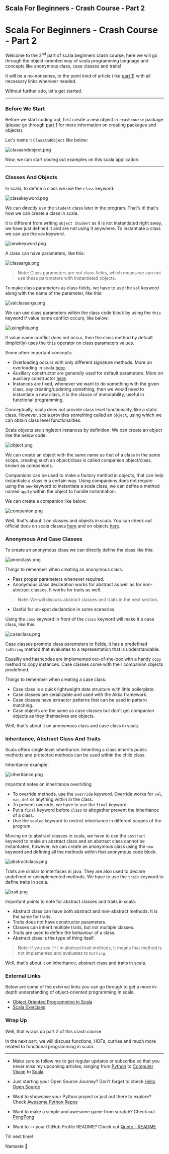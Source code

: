 ## Scala For Beginners - Crash Course - Part 2

# Scala For Beginners - Crash Course - Part 2

Welcome to the 2<sup>nd</sup> part of scala beginners crash course, here we will go through the object-oriented way of scala programming language and concepts like anonymous class, case classes and traits!

It will be a no-nonsense, to the point kind of article (like [part 1](https://blog.codekaro.info/scala-for-beginners-crash-course-part-1)) with all necessary links wherever needed.

Without further ado, let's get started.

---

### Before We Start

Before we start coding out, first create a new object in `crashcourse` package (please go through [part 1](https://blog.codekaro.info/scala-for-beginners-crash-course-part-1) for more information on creating packages and objects).

Let's name it `ClassAndObject` like below:

![classandobject.png](https://cdn.hashnode.com/res/hashnode/image/upload/v1630428192859/oxQvO6f-0.png)

Now, we can start coding out examples on this scala application.

---

### Classes And Objects

In scala, to define a class we use the `class` keyword:

![classkeyword.png](https://cdn.hashnode.com/res/hashnode/image/upload/v1630428208513/-YBKewovA.png)

We can directly use the `Student` class later in the program. That's it! that's how we can create a class in scala.

It is different from writing `object Student` as it is not instantiated right away, we have just defined it and are not using it anywhere. To instantiate a class we can use the `new` keyword.

![newkeyword.png](https://cdn.hashnode.com/res/hashnode/image/upload/v1630428230819/rKcOjejYv.png)

A class can have parameters, like this:

![classargs.png](https://cdn.hashnode.com/res/hashnode/image/upload/v1630428242656/aO-thvn6J.png)

> Note: Class parameters are not class fields, which means we can not use these parameters with instantiated objects.

To make class parameters as class fields, we have to use the `val` keyword along with the name of the parameter, like this:

![valclassargs.png](https://cdn.hashnode.com/res/hashnode/image/upload/v1630428319579/tsxrdzViI.png)

We can use class parameters within the class code block by using the `this` keyword if value name conflict occurs, like below:

![usingthis.png](https://cdn.hashnode.com/res/hashnode/image/upload/v1630428339539/wdMAz_16a.png)

If value name conflict does not occur, then the class method by default (implicitly) uses the `this` operator on class parameters values.

Some other important concepts:

* Overloading occurs with only different signature methods. More on overloading in scala [here](https://www.geeksforgeeks.org/method-overloading-in-scala/).
* Auxiliary constructor are generally used for default parameters. More on auxiliary constructor [here](https://www.geeksforgeeks.org/scala-auxiliary-constructor/).
* Instances are fixed, whenever we want to do something with the given class, say creating/updating something, then we would need to instantiate a new class, it is the clause of immutability, useful in functional programming.

Conceptually, scala does not provide class level functionality, like a static class. However, scala provides something called an `object`, using which we can obtain class level functionalities.

Scala objects are singleton instances by definition. We can create an object like the below code:

![object.png](https://cdn.hashnode.com/res/hashnode/image/upload/v1630428399034/tswQeZPm90.png)

We can create an object with the same name as that of a class in the same scope, creating such an object/class is called companion object/class, known as companions.

Companions can be used to make a factory method in objects, that can help instantiate a class in a certain way. Using companions does not require using the `new` keyword to instantiate a scala class, we can define a method named `apply` within the object to handle instantiation.

We can create a companion like below:

![companion.png](https://cdn.hashnode.com/res/hashnode/image/upload/v1630428637173/s90e0_FRe.png)

Well, that's about it on classes and objects in scala. You can check out official docs on scala classes [here](https://docs.scala-lang.org/tour/classes.html) and on objects [here](https://docs.scala-lang.org/tour/singleton-objects.html).

### Anonymous And Case Classes

To create an anonymous class we can directly define the class like this:

![anonclass.png](https://cdn.hashnode.com/res/hashnode/image/upload/v1630428653602/AuZMDeqQt.png)

Things to remember when creating an anonymous class:

* Pass proper parameters whenever required.
* Anonymous class declaration works for abstract as well as for non-abstract classes. It works for traits as well.
> Note: We will discuss abstract classes and traits in the next section.
* Useful for on-spot declaration in some scenarios.

Using the `case` keyword in front of the `class` keyword will make it a case class, like this:

![caseclass.png](https://cdn.hashnode.com/res/hashnode/image/upload/v1630428673599/WBzmt4Qjo.png)

Case classes promote class parameters to fields, it has a predefined `toString` method that evaluates to a representation that is understandable.

Equality and hashcodes are implemented out-of-the-box with a handy `copy` method to copy instances. Case classes come with their companion objects predefined.

Things to remember when creating a case class:

* Case class is a quick lightweight data structure with little boilerplate.
* Case classes are serializable and used with the Akka framework.
* Case classes have extractor patterns that can be used in pattern matching.
* Case objects are the same as case classes but don't get companion objects as they themselves are objects.

Well, that's about it on anonymous class and case class in scala.

### Inheritance, Abstract Class And Traits

Scala offers single level inheritance. Inheriting a class inherits public methods and protected methods can be used within the child class.

Inheritance example:

![inheritance.png](https://cdn.hashnode.com/res/hashnode/image/upload/v1630428695980/LGFCROTuq.png)

Important notes on inheritance overriding:

* To override methods, use the `override` keyword. Override works for `val`, `var`, `def` or anything within in the class.
* To prevent override, we have to use the `final` keyword.
* Put a `final` keyword before `class` to altogether prevent the inheritance of a class.
* Use the `sealed` keyword to restrict inheritance in different scopes of the program.

Moving on to abstract classes in scala, we have to use the `abstract` keyword to make an abstract class and an abstract class cannot be instantiated, however, we can create an anonymous class using the `new` keyword and defining all the methods within that anonymous code block.

![abstractclass.png](https://cdn.hashnode.com/res/hashnode/image/upload/v1630428722924/REIHImy5p.png)

Traits are similar to interfaces in java. They are also used to declare undefined or unimplemented methods. We have to use the `trait` keyword to define traits in scala.

![trait.png](https://cdn.hashnode.com/res/hashnode/image/upload/v1630428738822/-Gt2CDPkh.png)

Important points to note for abstract classes and traits in scala:

* Abstract class can have both abstract and non-abstract methods. It is the same for traits.
* Traits does not have constructor parameters.
* Classes can inherit multiple traits, but not multiple classes.
* Traits are used to define the behaviour of a class.
* Abstract class is the type of thing itself.

> Note: If you see `???` in abstract/trait methods, it means that method is not implemented and evaluates to `Nothing`.

Well, that's about it on inheritance, abstract class and traits in scala.

### External Links

Below are some of the external links you can go through to get a more in-depth understanding of object-oriented programming in scala.

* [Object Oriented Programming in Scala](https://www.baeldung.com/scala/oop-intro#:~:text=Scala%20is%20a%20hybrid%20between,encapsulation%2C%20inheritance%2C%20and%20polymorphism)
* [Scala Exercises](https://www.scala-exercises.org/scala_tutorial/object_oriented_programming)

### Wrap Up

Well, that wraps up part 2 of this crash course.

In the next part, we will discuss functions, HOFs, curries and much more related to functional programming in scala.

---

- Make sure to follow me to get regular updates or subscribe so that you never miss my upcoming articles, ranging from [Python](https://blog.codekaro.info/series/python) to [Computer Vision](https://blog.codekaro.info/series/computer-vision) to [Scala](https://blog.codekaro.info/series/scala).

- Just starting your Open Source Journey? Don't forget to check [Hello Open Source](https://github.com/siddharth2016/hello-open-source)

- Want to showcase your Python project or just out there to explore? Check [Awesome Python Repos](https://github.com/siddharth2016/awesome-python-repos)

- Want to make a simple and awesome game from scratch? Check out [PongPong](https://github.com/siddharth2016/PongPong)

- Want to `++` your GitHub Profile README? Check out [Quote - README](https://github.com/marketplace/actions/quote-readme)

Till next time!

Namaste 🙏